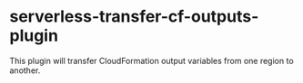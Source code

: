 # serverless-transfer-cf-outputs-plugin
This plugin will transfer CloudFormation output variables from one region to another. 
